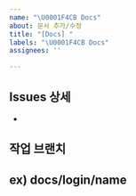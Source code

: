 ```yaml
---
name: "\U0001F4CB Docs"
about: 문서 추가/수정
title: "[Docs] "
labels: "\U0001F4CB Docs"
assignees: ''

---
```


## Issues 상세
- 

## 작업 브랜치
**ex) docs/login/name**
-
